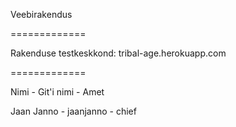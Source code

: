 Veebirakendus

=============

Rakenduse testkeskkond: tribal-age.herokuapp.com

=============

Nimi              - Git'i nimi    - Amet


Jaan Janno        - jaanjanno     - chief


